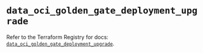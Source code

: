 # `data_oci_golden_gate_deployment_upgrade`

Refer to the Terraform Registry for docs: [`data_oci_golden_gate_deployment_upgrade`](https://registry.terraform.io/providers/hashicorp/oci/7.19.0/docs/data-sources/golden_gate_deployment_upgrade).
